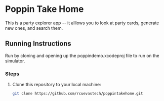 # Poppin Take Home

This is a party explorer app -- it alllows you to look at party cards, generate new ones, and search them.

## Running Instructions

Run by cloning and opening up the poppindemo.xcodeproj file to run on the simulator.

### Steps

1. Clone this repository to your local machine:
   ```bash
   git clone https://github.com/rcuevastech/poppintakehome.git
